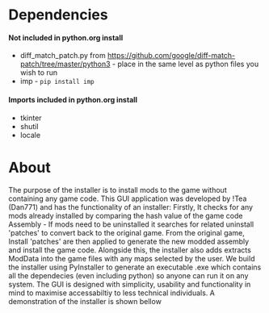 # Dependencies
#### Not included in python.org install
* diff_match_patch.py from https://github.com/google/diff-match-patch/tree/master/python3 - place in the same level as python files you wish to run
* imp - `pip install imp`
#### Imports included in python.org install
* tkinter
* shutil
* locale

# About
The purpose of the installer is to install mods to the game without containing any game code. This GUI application was developed by !Tea (Dan771) and has the functionality of an installer: Firstly, It checks for any mods already installed by comparing the hash value of the game code Assembly - If mods need to be uninstalled it searches for related uninstall 'patches' to convert back to the original game. From the original game, Install 'patches' are then applied to generate the new modded assembly and install the game code. Alongside this, the installer also adds extracts ModData into the game files with any maps selected by the user. We build the installer using PyInstaller to generate an executable .exe which contains all the dependecies (even including python) so anyone can run it on any system. The GUI is designed with simplicity, usability and functionality in mind to maximise accessabiltiy to less technical individuals. A demonstration of the installer is shown bellow
